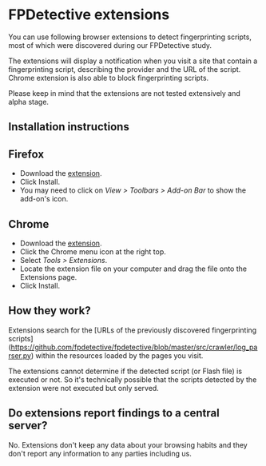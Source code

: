 # FPDetective extensions

You can use following browser extensions to detect fingerprinting scripts, most of which were 
discovered during our FPDetective study.

The extensions will display a notification when you visit a site that contain a fingerprinting script, 
describing the provider and the URL of the script. Chrome extension is also able to block fingerprinting scripts.

Please keep in mind that the extensions are not tested extensively and alpha stage.

 
## Installation instructions

## Firefox

* Download the [extension](https://github.com/fpdetective/fpdetective/blob/master/src/extensions/firefox/fpdetective.xpi?raw=true).
* Click Install.
* You may need to click on *View > Toolbars > Add-on Bar* to show the add-on's icon.

## Chrome
* Download the [extension](https://github.com/fpdetective/fpdetective/blob/master/src/extensions/chrome/chrome.crx?raw=true).
* Click the Chrome menu icon at the right top.
* Select *Tools > Extensions*.
* Locate the extension file on your computer and drag the file onto the Extensions page.
* Click Install.

## How they work?
Extensions search for the [URLs of the previously discovered fingerprinting scripts]
(https://github.com/fpdetective/fpdetective/blob/master/src/crawler/log_parser.py) within the resources 
loaded by the pages you visit.

The extensions cannot determine if the detected script (or Flash file) is executed or not. 
So it's technically possible that the scripts detected by the extension were not executed but only served.

## Do extensions report findings to a central server?
No. Extensions don't keep any data about your browsing habits and they don't report any information to any
parties including us.


